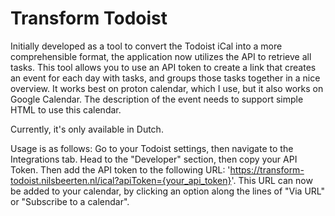 # Transform Todoist
Initially developed as a tool to convert the Todoist iCal into a more comprehensible format, the application now utilizes the API to retrieve all tasks.
This tool allows you to use an API token to create a link that creates an event for each day with tasks, and groups those tasks together in a nice overview.
It works best on proton calendar, which I use, but it also works on Google Calendar. 
The description of the event needs to support simple HTML to use this calendar.

Currently, it's only available in Dutch.

Usage is as follows:
Go to your Todoist settings, then navigate to the Integrations tab. Head to the "Developer" section, then copy your API Token.
Then add the API token to the following URL: 'https://transform-todoist.nilsbeerten.nl/ical?apiToken={your_api_token}'.
This URL can now be added to your calendar, by clicking an option along the lines of "Via URL" or "Subscribe to a calendar".

